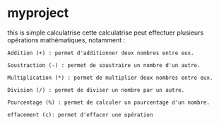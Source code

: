 # myproject
this is simple calculatrise
 cette calculatrise peut effectuer plusieurs opérations mathématiques, notamment :

    Addition (+) : permet d'additionner deux nombres entre eux.

    Soustraction (-) : permet de soustraire un nombre d'un autre.

    Multiplication (*) : permet de multiplier deux nombres entre eux.

    Division (/) : permet de diviser un nombre par un autre.

    Pourcentage (%) : permet de calculer un pourcentage d'un nombre.
    
    effacement (c): permet d'effacer une opération     

